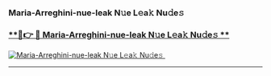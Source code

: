 ### Maria-Arreghini-nue-leak N𝚞e L𝚎a𝚔 Nu𝚍e𝚜   

### [ **🔗👉 🔴 Maria-Arreghini-nue-leak N𝚞e L𝚎a𝚔 Nu𝚍e𝚜 **](https://taap.it/xNRuk4)  

[![Maria-Arreghini-nue-leak N𝚞e L𝚎a𝚔 Nu𝚍e𝚜 ](https://i.imgur.com/0qMVB7G.gif)](https://taap.it/xNRuk4)  

___  
